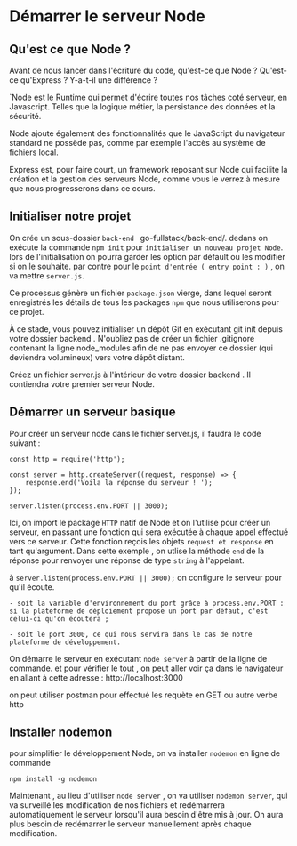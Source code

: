 # Démarrer le serveur Node

## Qu'est ce que Node ?

Avant de nous lancer dans l'écriture du code, qu'est-ce que Node ? Qu'est-ce qu'Express ? Y-a-t-il une différence ?

`Node est le Runtime qui permet d'écrire toutes nos tâches coté serveur, en Javascript.
Telles que la logique métier, la persistance des données et la sécurité.

Node ajoute également des fonctionnalités que le JavaScript du navigateur standard ne possède pas, 
comme par exemple l'accès au système de fichiers local.

Express est, pour faire court, un framework reposant sur Node qui facilite la création et la gestion des serveurs Node, 
comme vous le verrez à mesure que nous progresserons dans ce cours.

## Initialiser notre projet

On crée un sous-dossier `back-end ` go-fullstack/back-end/.
dedans on exécute la commande `npm init` pour `initialiser un nouveau projet Node`.
lors de l'initialisation on pourra garder les option par défault ou les modifier si on le souhaite. 
par contre pour le `point d'entrée ( entry point : )` , on va mettre `server.js`.

Ce processus génère un fichier `package.json` vierge, dans lequel seront enregistrés les détails de tous les packages `npm` que nous utiliserons pour ce projet.

À ce stade, vous pouvez initialiser un dépôt Git en exécutant git init depuis votre dossier backend . 
N'oubliez pas de créer un fichier .gitignore contenant la ligne node_modules afin de ne pas envoyer ce dossier (qui deviendra volumineux) vers votre dépôt distant.

Créez un fichier server.js à l'intérieur de votre dossier backend . 
Il contiendra votre premier serveur Node.

## Démarrer un serveur basique

Pour créer un serveur node dans le fichier server.js, il faudra le code suivant :



    const http = require('http');

    const server = http.createServer((request, response) => {
        response.end('Voila la réponse du serveur ! ');
    });

    server.listen(process.env.PORT || 3000);



Ici, on import le package `HTTP` natif de Node et on l'utilise pour créer un serveur,
en passant une fonction qui sera exécutée à chaque appel effectué vers ce serveur.
Cette fonction reçois les objets `request et response` en tant qu'argument.
Dans cette exemple , on utlise la méthode `end` de la réponse pour renvoyer une réponse de type `string` à l'appelant.

à `server.listen(process.env.PORT || 3000);` on configure le serveur pour qu'il écoute.

    - soit la variable d'environnement du port grâce à process.env.PORT : si la plateforme de déploiement propose un port par défaut, c'est celui-ci qu'on écoutera ;

    - soit le port 3000, ce qui nous servira dans le cas de notre plateforme de développement.

On démarre le serveur en exécutant `node server` à partir de la ligne de commande.
et pour vérifier le tout , on peut aller voir ça dans le navigateur en allant à cette adresse : http://localhost:3000

on peut utiliser postman pour effectué les requète en GET ou autre verbe http


## Installer nodemon

pour simplifier le développement Node, on va installer `nodemon` en ligne de commande

    npm install -g nodemon

Maintenant , au lieu d'utiliser `node server` , on va utiliser `nodemon server`, qui va surveillé les modification de nos fichiers et redémarrera automatiquement le serveur lorsqu'il aura besoin d'être mis à jour.
On aura plus besoin de redémarrer le serveur manuellement après chaque modification.